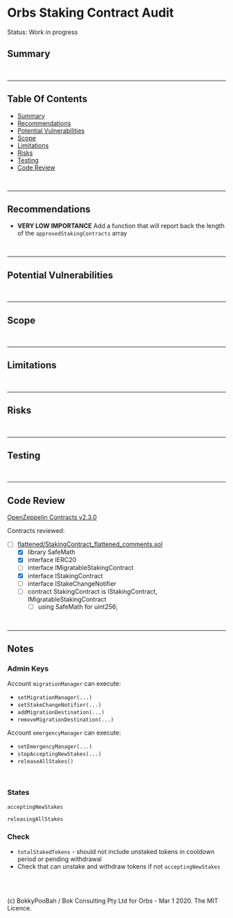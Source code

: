 # Orbs Staking Contract Audit

Status: Work in progress

## Summary

<br />

<hr />

## Table Of Contents

* [Summary](#summary)
* [Recommendations](#recommendations)
* [Potential Vulnerabilities](#potential-vulnerabilities)
* [Scope](#scope)
* [Limitations](#limitations)
* [Risks](#risks)
* [Testing](#testing)
* [Code Review](#code-review)

<br />

<hr />

## Recommendations

* **VERY LOW IMPORTANCE** Add a function that will report back the length of the `approvedStakingContracts` array

<br />

<hr />

## Potential Vulnerabilities

<br />

<hr />

## Scope

<br />

<hr />

## Limitations

<br />

<hr />

## Risks

<br />

<hr />

## Testing

<br />

<hr />

## Code Review

[OpenZeppelin Contracts v2.3.0](https://github.com/OpenZeppelin/openzeppelin-contracts/releases/tag/v2.3.0)

Contracts reviewed:

* [ ] [flattened/StakingContract_flattened_comments.sol](flattened/StakingContract_flattened_comments.sol)
  * [x] library SafeMath
  * [x] interface IERC20
  * [ ] interface IMigratableStakingContract
  * [x] interface IStakingContract
  * [ ] interface IStakeChangeNotifier
  * [ ] contract StakingContract is IStakingContract, IMigratableStakingContract
    * [ ] using SafeMath for uint256;

<br />

<hr />

## Notes

### Admin Keys

Account `migrationManager` can execute:

* `setMigrationManager(...)`
* `setStakeChangeNotifier(...)`
* `addMigrationDestination(...)`
* `removeMigrationDestination(...)`

Account `emergencyManager` can execute:

* `setEmergencyManager(...)`
* `stopAcceptingNewStakes(...)`
* `releaseAllStakes()`

<br />

### States

`acceptingNewStakes`

`releasingAllStakes`

### Check

* `totalStakedTokens` - should not include unstaked tokens in cooldown period or pending withdrawal
* Check that can unstake and withdraw tokens if not `acceptingNewStakes`

<br />

<br />

(c) BokkyPooBah / Bok Consulting Pty Ltd for Orbs - Mar 1 2020. The MIT Licence.
